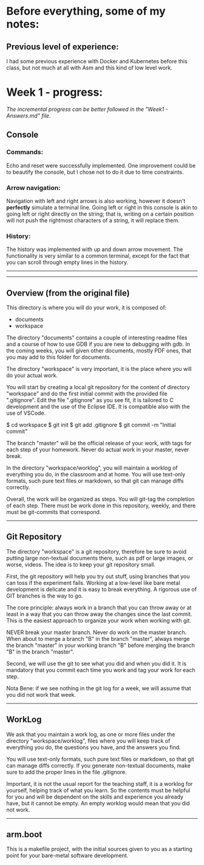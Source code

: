 # Before everything, some of my notes:
## Previous level of experience:
I had some previous experience with Docker and Kubernetes before this class, but not much at all with Asm and this kind of low level work.

# Week 1 - progress:
*The incremental progress can be better followed in the "Week1 - Answers.md" file.*
## Console
### Commands:
Echo and reset were successfully implemented. One improvement could be to beautify the console, but I chose not to do it due to time constraints.

### Arrow navigation:
Navigation with left and right arrows is also working, however it doesn't **perfectly** simulate a terminal line. Going left or right in this console is akin to going left or right directly on the string; that is, writing on a certain position will not push the rightmost characters of a string, it will replace them.

### History:
The history was implemented with up and down arrow movement. The functionality is very similar to a common terminal, except for the fact that you can scroll through empty lines in the history.

--------------------------------------------------------------------------------------------------------------
---------------------------------------------------
Overview (from the original file)
---------------------------------------------------

This directory is where you will do your work, it 
is composed of:

  - documents
  - workspace
  
The directory "documents" contains a couple of 
interesting readme files and a course of how 
to use GDB if you are new to debugging with gdb.
In the coming weeks, you will given other documents,
mostly PDF ones, that you may add to this folder
for documents.

The directory "workspace" is very important, it is 
the place where you will do your actual work.

You will start by creating a local git repository
for the content of directory "workspace" and do the
first initial commit with the provided file ".gitignore".
Edit the file ".gitignore" as you see fit, it is tailored
to C development and the use of the Eclipse IDE. It is compatible
also with the use of VSCode.

  $ cd workspace
  $ git init
  $ git add .gitignore
  $ git commit -m "Initial commit"
   
The branch "master" will be the official release 
of your work, with tags for each step of your homework.
Never do actual work in your master, never break.

In the directory "workspace/worklog", you will maintain
a worklog of everything you do, in the classroom and at 
home. You will use text-only formats, such pure text files 
or markdown, so that git can manage diffs correctly.

Overall, the work will be organized as steps. You will 
git-tag the completion of each step. There must be work 
done in this repository, weekly, and there must be 
git-commits that correspond.  

---------------------------------------------------
Git Repository
---------------------------------------------------

The directory "workspace" is a git repository, therefore
be sure to avoid putting large non-textual documents 
there, such as pdf or large images, or worse, videos.
The idea is to keep your git repository small.

First, the git repository will help you try out stuff,
using branches that you can toss if the experiment fails.
Working at a low-level like bare metal development is 
delicate and it is easy to break everything. A rigorous
use of GIT branches is the way to go.

The core principle: always work in a branch that you can 
throw away or at least in a way that you can throw away
the changes since the last commit. This is the easiest
approach to organize your work when working with git.

NEVER break your master branch. Never do work on the master
branch. When about to merge a branch "B" in the branch "master",
always merge the branch "master" in your working branch "B"
before merging the branch "B" in the branch "master".

Second, we will use the git to see what you did and when
you did it. It is mandatory that you commit each time you 
work and tag your work for each step. 

Nota Bene: if we see nothing in the git log for a week, 
           we will assume that you did not work that week.

---------------------------------------------------
WorkLog
---------------------------------------------------

We ask that you maintain a work log, as one or more files under
the directory "workspace/worklog", files where you will keep 
track of everything you do, the questions you have, and the answers
you find. 

You will use text-only formats, such pure text files or markdown, 
so that git can manage diffs correctly. If you generate non-textual
documents, make sure to add the proper lines in the file .gitignore.

Important, it is not the usual report for the teaching staff, 
it is a worklog for yourself, helping track of what you learn. 
So the contents must be helpful for you and will be dependent 
on the skills and experience you already have, but it cannot be 
empty. An empty worklog would mean that you did not work.

---------------------------------------------------
arm.boot
---------------------------------------------------

This is a makefile project, with the initial sources
given to you as a starting point for your bare-metal
software development.
